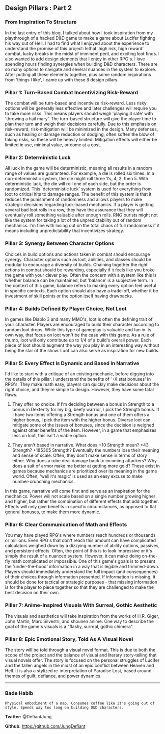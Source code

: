 ## Design Pillars : Part 2
### From Inspiration To Structure
In the last entry of this blog, I talked about how I took inspiration from my playthrough of a hacked D&D game to make a game about Lucifer fighting his way out of Hell. I had to find what I enjoyed about the experience to understand the promise of this project: lethal 'high risk, high reward' combat, lucky breaks in the midst of imminent peril, and exciting loot finds. I also wanted to add design elements that I enjoy in other RPG's. I love spending hours finding synergies when building D&D characters. There are so many options to navigate and several nuances in the system to explore. After putting all these elements together, plus some random inspirations from 'things I like', I came up with these 8 design pillars.

### Pillar 1: Turn-Based Combat Incentivizing Risk-Reward
The combat will be turn-based and incentivize risk-reward. Less risky options will be generally less effective and later challenges will require you to take more risks. This means players should weigh 'playing it safe' with 'throwing a hail mary'. The turn-based structure will give the player time to plan their turn and weigh their decisions carefully. Due to this emphasis on risk-reward, risk-mitigation will be minimized in the design. Many defenses, such as healing or damage reduction or dodging, often soften the blow of taking risks, so these will be heavily limited. Mitigation effects will either be limited in use, minimal value, or come at a cost.

### Pillar 2: Deterministic Luck
All luck in the game will be deterministic, meaning all results in a random range of values are guaranteed. For example, a die is rolled six times. In a non-deterministic system, the die might roll three 1's, 4, 2, then 5. With deterministic luck, the die will roll one of each side, but the order is randomized. This 'deterministic luck' system is used for everything from loot to critical hits to damage ranges. The benefit of this system is that it reduces the punishment of randomness and allows players to make strategic decisions regarding luck-based mechanics. If a player is getting several bad loot rolls in a row, they have the assurance that they will eventually roll something valuable after enough rolls. RNG purists might not like the system for taking a lot of the unpredictability out of random mechanics. I'm fine with losing out on the total chaos of full randomness if it means including unpredictability that incentivizes strategy.

### Pillar 3: Synergy Between Character Options
Choices in build options and actions taken in combat should encourage synergy. Character options such as loot, abilities, and classes should be modular to encourage a diversity of builds. Chaining together the right actions in combat should be rewarding, especially if it feels like you broke the game with your clever play. Often the concern with a system like this is whether balance can be maintained, but 'balance' is a subjective term. In the context of this game, balance refers to making every option feel useful in specific contexts. Each option should also have a trade-off, whether it be investment of skill points or the option itself having drawbacks.

### Pillar 4: Builds Defined By Player Choice, Not Loot
In games like Diablo 3 and many MMO's, loot is often the defining trait of your character. Players are encouraged to build their character according to random loot drops. While this type of gameplay is valuable and fun in its own way, that focus on loot won't be the case with this game. As a rule of thumb, loot will only contribute up to 1/4 of a build's overall power. Each piece of loot should augment the way you play in an interesting way without being the star of the show. Loot can also serve as inspiration for new builds.

### Pillar 5: Every Effect Is Dynamic and Based In Narrative
I'd like to start with a critique of an existing mechanic, before digging into the details of this pillar. I understand the benefits of '+X stat bonuses' in RPG's. They make math easy, players can quickly make decisions about the right choice, and they're simple to design. However, they have some fatal flaws. 

1) They offer no choice. If I'm deciding between a bonus in Strength to a bonus in Dexterity for my big, beefy warrior, I pick the Strength bonus. If I have two items offering a Strength bonus and one of them offers a higher bonus, I pick the item with the higher bonus. Diverse loot can mitigate some of the issues of bonuses, since the decision is weighed against other benefits of the item. However, in a game that emphasizes less on loot, this isn't a viable option. 

2) They aren't based in narrative. What does +10 Strength mean? +43 Strength? +185305 Strength? Eventually the numbers lose their meaning and sense of scale. Often, they don't make sense in terms of story either. Why does a robe deal damage back to incoming attackers? Why does a suit of armor make me better at getting more gold? These exist in games because mechanics are prioritized over its meaning in the game world. Often, 'well it's magic' is used as an easy excuse to make number-crunching mechanics.

In this game, narrative will come first and serve as an inspiration for the mechanics. Power will not scale based on a single number growing higher and higher, but rather the combination of different effects that add together. Effects will only give benefits in specific circumstances, as opposed to flat general bonuses, to make them more dynamic.

### Pillar 6: Clear Communication of Math and Effects
You may have played RPG's where numbers reach hundreds or thousands or millions. Even RPG's that don't reach this amount can have complicated calculators weighed down by a dizzying number of ability options, passives, and persistent effects. Often, the point of this is to look impressive or it's simply the result of a nuanced system. However, it can make doing on-the-fly math complicated or impossible. One of this game's goals is to present the 'under-the-hood' information in a way that is legible and trimmed-down. Players should immediately understand the full impact (and consequences) of their choices through information presented. If information is missing, it should be done for tactical or strategic purposes - that missing information is for the player to piece together so that they are challenged to make the best decision on their own.

### Pillar 7: Anime-Inspired Visuals With Surreal, Gothic Aesthetic
The visuals and aesthetics will take inspiration from the works of H.R. Giger, John Martin, Marc Silvestri, and shounen anime. One way to describe the goal of the game's visuals is a "flashy, surreal, gothic chimera".  

### Pillar 8: Epic Emotional Story, Told As A Visual Novel
The story will be told through a visual novel format. This is due to both the scope of the project and the balance of visual and literary story-telling that visual novels offer. The story is focused on the personal struggles of Lucifer and the fallen angels in the midst of an epic conflict between Heaven and Hell. It is also a stylized re-interpretation of Paradise Lost, based around themes of guilt, defiance, and power dynamics.

---
### Bade Habib

```Physical embodiment of a nap. Consumes coffee like it's going out of style. Spends way too long on building D&D characters.```

**Twitter:** @DefiantJung

**Github:** https://github.com/JungDefiant
